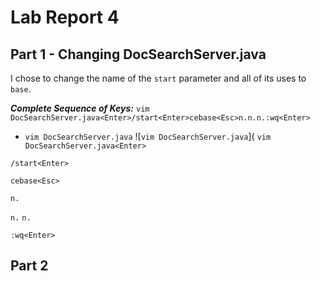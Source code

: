# Lab Report 4
## Part 1 - Changing DocSearchServer.java

I chose to change the name of the `start` parameter and all of its uses to `base`.

***Complete Sequence of Keys:*** `vim DocSearchServer.java<Enter>/start<Enter>cebase<Esc>n.n.n.:wq<Enter>`
- `vim DocSearchServer.java`
![`vim DocSearchServer.java`](
`vim DocSearchServer.java<Enter>`

`/start<Enter>`

`cebase<Esc>`

`n.`

`n.`
`n.`

`:wq<Enter>`

## Part 2
